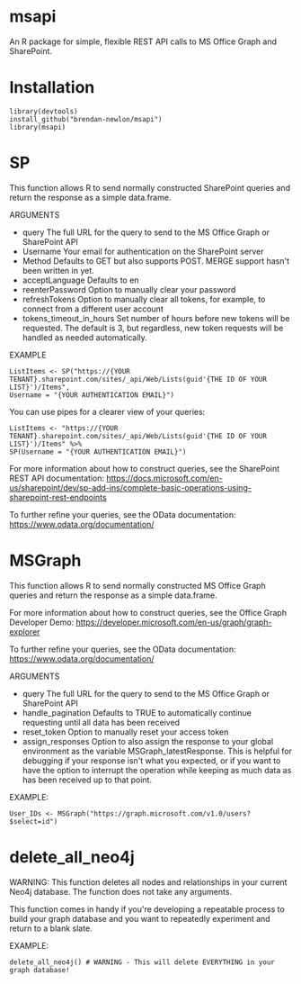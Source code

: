 # msapi
An R package for simple, flexible REST API calls to MS Office Graph and SharePoint.

# Installation

	library(devtools)
	install_github("brendan-newlon/msapi")
	library(msapi)
    

# SP

This function allows R to send normally constructed SharePoint queries and return the response as a simple data.frame. 

ARGUMENTS 
- query
The full URL for the query to send to the MS Office Graph or SharePoint API
- Username 
Your email for authentication on the SharePoint server
- Method 
Defaults to GET but also supports POST. MERGE support hasn't been written in yet.
- acceptLanguage 
Defaults to en
- reenterPassword 
Option to manually clear your password
- refreshTokens 
Option to manually clear all tokens, for example, to connect from a different user account
- tokens_timeout_in_hours 
Set number of hours before new tokens will be requested. The default is 3, but regardless, new token requests will be handled as needed automatically.


EXAMPLE

	ListItems <- SP("https://{YOUR TENANT}.sharepoint.com/sites/_api/Web/Lists(guid'{THE ID OF YOUR LIST}')/Items", 
	Username = "{YOUR AUTHENTICATION EMAIL}")

You can use pipes for a clearer view of your queries:

	ListItems <- "https://{YOUR TENANT}.sharepoint.com/sites/_api/Web/Lists(guid'{THE ID OF YOUR LIST}')/Items" %>% 
	SP(Username = "{YOUR AUTHENTICATION EMAIL}")


For more information about how to construct queries, see the SharePoint REST API documentation: https://docs.microsoft.com/en-us/sharepoint/dev/sp-add-ins/complete-basic-operations-using-sharepoint-rest-endpoints

To further refine your queries, see the OData documentation: https://www.odata.org/documentation/

# MSGraph

This function allows R to send normally constructed MS Office Graph queries and return the response as a simple data.frame. 

For more information about how to construct queries, see the Office Graph Developer Demo: https://developer.microsoft.com/en-us/graph/graph-explorer

To further refine your queries, see the OData documentation: https://www.odata.org/documentation/


ARGUMENTS 

- query 
The full URL for the query to send to the MS Office Graph or SharePoint API
- handle_pagination 
Defaults to TRUE to automatically continue requesting until all data has been received
- reset_token 
Option to manually reset your access token
- assign_responses 
Option to also assign the response to your global environment as the variable MSGraph_latestResponse. This is helpful for debugging if your response isn't what you expected, or if you want to have the option to interrupt the operation while keeping as much data as has been received up to that point.

EXAMPLE:
  
	User_IDs <- MSGraph("https://graph.microsoft.com/v1.0/users?$select=id")


# delete_all_neo4j

WARNING: This function deletes all nodes and relationships in your current Neo4j database. The function does not take any arguments.

This function comes in handy if you're developing a repeatable process to build your graph database and you want 
to repeatedly experiment and return to a blank slate. 

EXAMPLE:

	delete_all_neo4j() # WARNING - This will delete EVERYTHING in your graph database!
